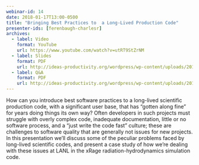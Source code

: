 ```yaml
---
webinar-id: 14
date: 2018-01-17T13:00-0500
title: "Bringing Best Practices to  a Long-Lived Production Code"
presenter-ids: [ferenbaugh-charlesr]
archives:
  - label: Video
    format: YouTube
    url: https://www.youtube.com/watch?v=utRT9StZrNM
  - label: Slides
    format: PDF
    url: http://ideas-productivity.org/wordpress/wp-content/uploads/2018/01/webinar014-slides.pdf
  - label: Q&A
    format: PDF
    url: http://ideas-productivity.org/wordpress/wp-content/uploads/2018/01/webinar014-qa.pdf
---
```

How can you introduce best software practices to a long-lived
scientific production code, with a significant user base, that has
“gotten along fine” for years doing things its own way? Often
developers in such projects must struggle with overly complex code,
inadequate documentation, little or no software process, and a “just
write the code fast” culture; these are challenges to software quality
that are generally not issues for new projects. In this presentation
we’ll discuss some of the peculiar problems faced by long-lived
scientific codes, and present a case study of how we’re dealing with
these issues at LANL in the xRage radiation-hydrodynamics simulation
code.

